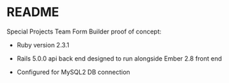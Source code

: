 # README

Special Projects Team Form Builder proof of concept:

* Ruby version 2.3.1

* Rails 5.0.0 api back end designed to run alongside Ember 2.8 front end

* Configured for MySQL2 DB connection


